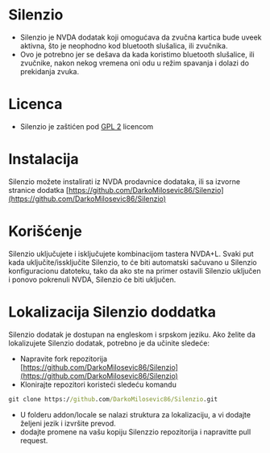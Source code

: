 # Silenzio
* Silenzio je NVDA dodatak koji omogućava da zvučna kartica bude uveek aktivna, što je neophodno kod bluetooth slušalica, ili zvučnika.
* Ovo je potrebno jer se dešava da kada koristimo bluetooth slušalice, ili zvučnike, nakon nekog vremena oni odu u režim spavanja i dolazi do prekidanja zvuka.
# Licenca
* Silenzio je zaštićen pod [GPL 2](https://www.gnu.org/licenses/old-licenses/gpl-2.0.html) licencom
# Instalacija
Silenzio možete instalirati iz NVDA prodavnice dodataka, ili sa izvorne stranice dodatka [https://github.com/DarkoMilosevic86/Silenzio](https://github.com/DarkoMilosevic86/Silenzio)
# Korišćenje
Silenzio uključujete i isključujete kombinacijom tastera NVDA+L.
Svaki put kada uključite/issključite Silenzio, to će biti automatski sačuvano u Silenzio konfiguracionu datoteku, tako da ako ste na primer ostavili Silenzio uključen i ponovo pokrenuli NVDA, Silenzio će biti uključen.
# Lokalizacija Silenzio doddatka
Silenzio dodatak je dostupan na engleskom i srpskom jeziku.
Ako želite da lokalizujete Silenzio dodatak, potrebno je da učinite sledeće:
* Napravite fork repozitorija [https://github.com/DarkoMilosevic86/Silenzio](https://github.com/DarkoMilosevic86/Silenzio)
* Klonirajte repozitori koristeći sledeću komandu
```cmd
git clone https://github.com/DarkoMilosevic86/Silenzio.git
```
* U folderu addon/locale se nalazi struktura za lokalizaciju, a vi dodajte željeni jezik i izvršite prevod.
* dodajte promene na vašu kopiju Silenzzio repozitorija i napravitte pull request.
